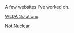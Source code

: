 A few websites I've worked on.

[WEBA Solutions](https://webasolutions.com/)

[Not Nuclear](https://notnuclear.com/)
